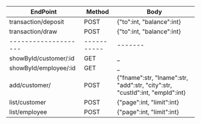 EndPoint            |   Method  |   Body
--------------------|-----------|-------
transaction/deposit |   POST    |   {"to":int, "balance":int}
transaction/draw    |   POST    |   {"to":int, "balance":int}
--------------------|-----------|-------
showById/customer/:id   |   GET     |   _
showById/employee/:id |   GET     |   _
add/customer/       |   POST     |   {"fname":str, "lname":str, "add":str, "city":str, "custId":int, "empId":int}
list/customer |   POST     |   {"page":int, "limit":int}
list/employee |   POST     |   {"page":int, "limit":int}